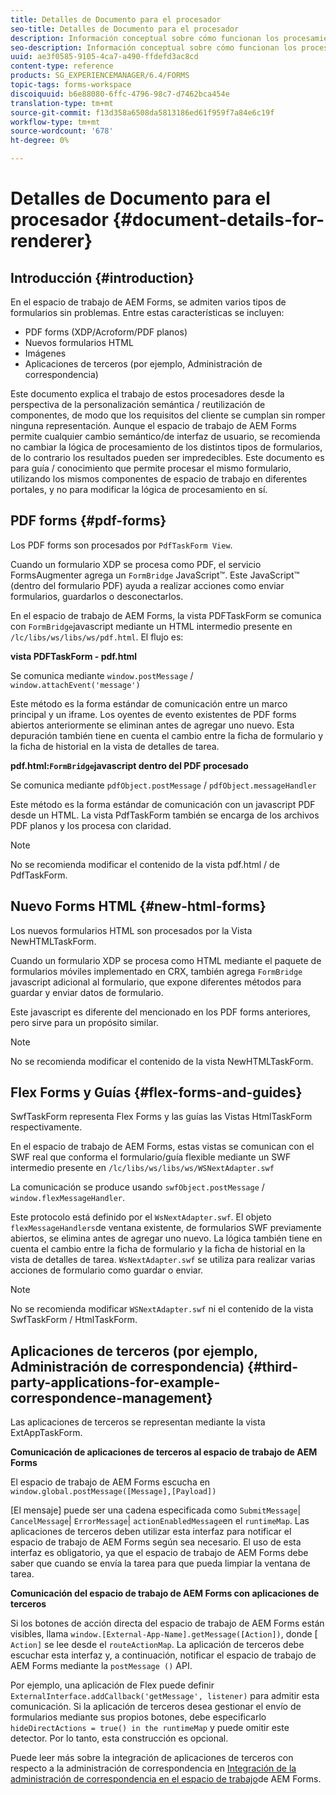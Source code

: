 ```yaml
---
title: Detalles de Documento para el procesador
seo-title: Detalles de Documento para el procesador
description: Información conceptual sobre cómo funcionan los procesamientos en el espacio de trabajo de AEM Forms para procesar los distintos tipos de archivo y formulario admitidos.
seo-description: Información conceptual sobre cómo funcionan los procesamientos en el espacio de trabajo de AEM Forms para procesar los distintos tipos de archivo y formulario admitidos.
uuid: ae3f0585-9105-4ca7-a490-ffdefd3ac8cd
content-type: reference
products: SG_EXPERIENCEMANAGER/6.4/FORMS
topic-tags: forms-workspace
discoiquuid: b6e88080-6ffc-4796-98c7-d7462bca454e
translation-type: tm+mt
source-git-commit: f13d358a6508da5813186ed61f959f7a84e6c19f
workflow-type: tm+mt
source-wordcount: '678'
ht-degree: 0%

---
```



# Detalles de Documento para el procesador {#document-details-for-renderer}

## Introducción {#introduction}

En el espacio de trabajo de AEM Forms, se admiten varios tipos de formularios sin problemas. Entre estas características se incluyen:

* PDF forms (XDP/Acroform/PDF planos)
* Nuevos formularios HTML
* Imágenes
* Aplicaciones de terceros (por ejemplo, Administración de correspondencia)

Este documento explica el trabajo de estos procesadores desde la perspectiva de la personalización semántica / reutilización de componentes, de modo que los requisitos del cliente se cumplan sin romper ninguna representación. Aunque el espacio de trabajo de AEM Forms permite cualquier cambio semántico/de interfaz de usuario, se recomienda no cambiar la lógica de procesamiento de los distintos tipos de formularios, de lo contrario los resultados pueden ser impredecibles. Este documento es para guía / conocimiento que permite procesar el mismo formulario, utilizando los mismos componentes de espacio de trabajo en diferentes portales, y no para modificar la lógica de procesamiento en sí.

## PDF forms {#pdf-forms}

Los PDF forms son procesados por `PdfTaskForm View`.

Cuando un formulario XDP se procesa como PDF, el servicio FormsAugmenter agrega un `FormBridge` JavaScript™. Este JavaScript™ (dentro del formulario PDF) ayuda a realizar acciones como enviar formularios, guardarlos o desconectarlos.

En el espacio de trabajo de AEM Forms, la vista PDFTaskForm se comunica con `FormBridge`javascript mediante un HTML intermedio presente en `/lc/libs/ws/libs/ws/pdf.html`. El flujo es:

**vista PDFTaskForm - pdf.html**

Se comunica mediante `window.postMessage` / `window.attachEvent('message')`

Este método es la forma estándar de comunicación entre un marco principal y un iframe. Los oyentes de evento existentes de PDF forms abiertos anteriormente se eliminan antes de agregar uno nuevo. Esta depuración también tiene en cuenta el cambio entre la ficha de formulario y la ficha de historial en la vista de detalles de tarea.

**pdf.html:`FormBridge`javascript dentro del PDF procesado**

Se comunica mediante `pdfObject.postMessage` / `pdfObject.messageHandler`

Este método es la forma estándar de comunicación con un javascript PDF desde un HTML. La vista PdfTaskForm también se encarga de los archivos PDF planos y los procesa con claridad.

>[!NOTE]
>
>No se recomienda modificar el contenido de la vista pdf.html / de PdfTaskForm.

## Nuevo Forms HTML {#new-html-forms}

Los nuevos formularios HTML son procesados por la Vista NewHTMLTaskForm.

Cuando un formulario XDP se procesa como HTML mediante el paquete de formularios móviles implementado en CRX, también agrega `FormBridge` javascript adicional al formulario, que expone diferentes métodos para guardar y enviar datos de formulario.

Este javascript es diferente del mencionado en los PDF forms anteriores, pero sirve para un propósito similar.

>[!NOTE]
>
>No se recomienda modificar el contenido de la vista NewHTMLTaskForm.

## Flex Forms y Guías {#flex-forms-and-guides}

SwfTaskForm representa Flex Forms y las guías las Vistas HtmlTaskForm respectivamente.

En el espacio de trabajo de AEM Forms, estas vistas se comunican con el SWF real que conforma el formulario/guía flexible mediante un SWF intermedio presente en `/lc/libs/ws/libs/ws/WSNextAdapter.swf`

La comunicación se produce usando `swfObject.postMessage` / `window.flexMessageHandler`.

Este protocolo está definido por el `WsNextAdapter.swf`. El objeto `flexMessageHandlers`de ventana existente, de formularios SWF previamente abiertos, se elimina antes de agregar uno nuevo. La lógica también tiene en cuenta el cambio entre la ficha de formulario y la ficha de historial en la vista de detalles de tarea. `WsNextAdapter.swf` se utiliza para realizar varias acciones de formulario como guardar o enviar.

>[!NOTE]
>
>No se recomienda modificar `WSNextAdapter.swf` ni el contenido de la vista SwfTaskForm / HtmlTaskForm.

## Aplicaciones de terceros (por ejemplo, Administración de correspondencia) {#third-party-applications-for-example-correspondence-management}

Las aplicaciones de terceros se representan mediante la vista ExtAppTaskForm.

**Comunicación de aplicaciones de terceros al espacio de trabajo de AEM Forms**

El espacio de trabajo de AEM Forms escucha en `window.global.postMessage([Message],[Payload])`

[El mensaje] puede ser una cadena especificada como `SubmitMessage`| `CancelMessage`| `ErrorMessage`| `actionEnabledMessage`en el `runtimeMap`. Las aplicaciones de terceros deben utilizar esta interfaz para notificar el espacio de trabajo de AEM Forms según sea necesario. El uso de esta interfaz es obligatorio, ya que el espacio de trabajo de AEM Forms debe saber que cuando se envía la tarea para que pueda limpiar la ventana de tarea.

**Comunicación del espacio de trabajo de AEM Forms con aplicaciones de terceros**

Si los botones de acción directa del espacio de trabajo de AEM Forms están visibles, llama `window.[External-App-Name].getMessage([Action])`, donde [ `Action]` se lee desde el `routeActionMap`. La aplicación de terceros debe escuchar esta interfaz y, a continuación, notificar el espacio de trabajo de AEM Forms mediante la `postMessage ()` API.

Por ejemplo, una aplicación de Flex puede definir `ExternalInterface.addCallback('getMessage', listener)` para admitir esta comunicación. Si la aplicación de terceros desea gestionar el envío de formularios mediante sus propios botones, debe especificarlo `hideDirectActions = true() in the runtimeMap` y puede omitir este detector. Por lo tanto, esta construcción es opcional.

Puede leer más sobre la integración de aplicaciones de terceros con respecto a la administración de correspondencia en [Integración de la administración de correspondencia en el espacio de trabajo](/help/forms/using/integrating-correspondence-management-html-workspace.md)de AEM Forms.

